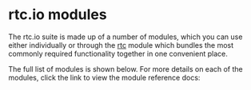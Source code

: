 # rtc.io modules

The rtc.io suite is made up of a number of modules, which you can use either
individually or through the [rtc](/module-rtc.html) module which bundles
the most commonly required functionality together in one convenient place.

The full list of modules is shown below.  For more details on each of the
modules, click the link to view the module reference docs:

